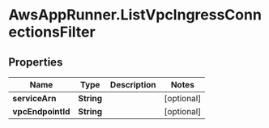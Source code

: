 # AwsAppRunner.ListVpcIngressConnectionsFilter

## Properties

Name | Type | Description | Notes
------------ | ------------- | ------------- | -------------
**serviceArn** | **String** |  | [optional] 
**vpcEndpointId** | **String** |  | [optional] 


